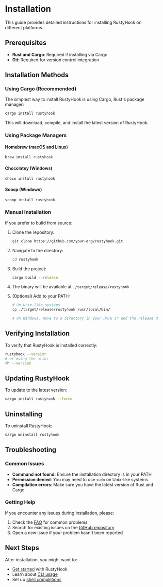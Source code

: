 # Installation

This guide provides detailed instructions for installing RustyHook on different platforms.

## Prerequisites

- **Rust and Cargo**: Required if installing via Cargo
- **Git**: Required for version control integration

## Installation Methods

### Using Cargo (Recommended)

The simplest way to install RustyHook is using Cargo, Rust's package manager:

```sh
cargo install rustyhook
```

This will download, compile, and install the latest version of RustyHook.

### Using Package Managers

#### Homebrew (macOS and Linux)

```sh
brew install rustyhook
```

#### Chocolatey (Windows)

```sh
choco install rustyhook
```

#### Scoop (Windows)

```sh
scoop install rustyhook
```

### Manual Installation

If you prefer to build from source:

1. Clone the repository:
   ```sh
   git clone https://github.com/your-org/rustyhook.git
   ```

2. Navigate to the directory:
   ```sh
   cd rustyhook
   ```

3. Build the project:
   ```sh
   cargo build --release
   ```

4. The binary will be available at `./target/release/rustyhook`

5. (Optional) Add to your PATH:
   ```sh
   # On Unix-like systems
   cp ./target/release/rustyhook /usr/local/bin/
   
   # On Windows, move to a directory in your PATH or add the release directory to your PATH
   ```

## Verifying Installation

To verify that RustyHook is installed correctly:

```sh
rustyhook --version
# or using the alias
rh --version
```

## Updating RustyHook

To update to the latest version:

```sh
cargo install rustyhook --force
```

## Uninstalling

To uninstall RustyHook:

```sh
cargo uninstall rustyhook
```

## Troubleshooting

### Common Issues

- **Command not found**: Ensure the installation directory is in your PATH
- **Permission denied**: You may need to use `sudo` on Unix-like systems
- **Compilation errors**: Make sure you have the latest version of Rust and Cargo

### Getting Help

If you encounter any issues during installation, please:

1. Check the [FAQ](../faq.md) for common problems
2. Search for existing issues on the [GitHub repository](https://github.com/your-org/rustyhook/issues)
3. Open a new issue if your problem hasn't been reported

## Next Steps

After installation, you might want to:

- [Get started](getting-started.md) with RustyHook
- Learn about [CLI usage](cli-usage.md)
- Set up [shell completions](shell-completions.md)